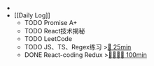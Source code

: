 -
- [[Daily Log]]
	- TODO Promise A+
	- TODO React技术揭秘
	- TODO LeetCode
	- TODO JS、TS、Regex练习 >[🍅 25min](#agenda-pomo://?t=f-1689751773201-1500)
	- DONE React-coding Redux >[🍅🍅🍅🍅 100min](#agenda-pomo://?t=f-1689741914913-1500%2Cf-1689745091849-1500%2Cf-1689747052586-1500%2Cf-1689749091265-1500)